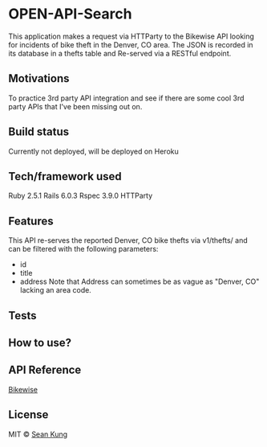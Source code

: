 # OPEN-API-Search
This application makes a request via HTTParty to the Bikewise API looking for incidents of bike theft in the Denver, CO area.
The JSON is recorded in its database in a thefts table and Re-served via a RESTful endpoint.

## Motivations
To practice 3rd party API integration and see if there are some cool 3rd party APIs that I've been missing out on.

## Build status
Currently not deployed, will be deployed on Heroku

## Tech/framework used
Ruby 2.5.1
Rails 6.0.3
Rspec 3.9.0
HTTParty

## Features
This API re-serves the reported Denver, CO bike thefts via v1/thefts/ and can be filtered with the following parameters:
* id
* title
* address
Note that Address can sometimes be as vague as "Denver, CO" lacking an area code.

## Tests

## How to use?


## API Reference
[Bikewise](www.bikewise.org)

## License
MIT © [Sean Kung](www.seankung.us)
